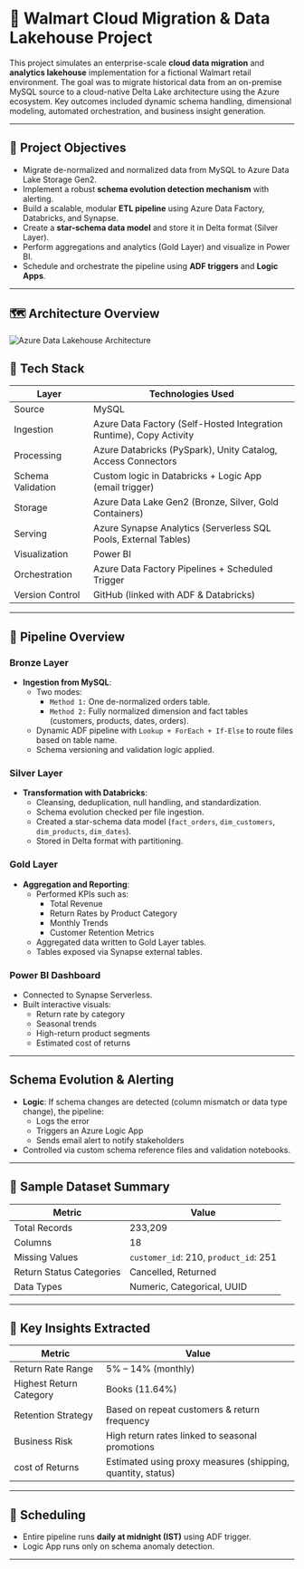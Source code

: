 # 🏢 Walmart Cloud Migration & Data Lakehouse Project

This project simulates an enterprise-scale **cloud data migration** and **analytics lakehouse** implementation for a fictional Walmart retail environment. The goal was to migrate historical data from an on-premise MySQL source to a cloud-native Delta Lake architecture using the Azure ecosystem. Key outcomes included dynamic schema handling, dimensional modeling, automated orchestration, and business insight generation.

---

## 📌 Project Objectives

- Migrate de-normalized and normalized data from MySQL to Azure Data Lake Storage Gen2.
- Implement a robust **schema evolution detection mechanism** with alerting.
- Build a scalable, modular **ETL pipeline** using Azure Data Factory, Databricks, and Synapse.
- Create a **star-schema data model** and store it in Delta format (Silver Layer).
- Perform aggregations and analytics (Gold Layer) and visualize in Power BI.
- Schedule and orchestrate the pipeline using **ADF triggers** and **Logic Apps**.

---



## 🗺️ Architecture Overview

![Azure Data Lakehouse Architecture](https://github.com/rinithreddy14/Mysql-to-azure-DataMigration/blob/main/diagram-export-7-15-2025-4_30_25-PM.png?raw=true)

## 🧱 Tech Stack

| Layer | Technologies Used |
|-------|-------------------|
| Source | MySQL |
| Ingestion | Azure Data Factory (Self-Hosted Integration Runtime), Copy Activity |
| Processing | Azure Databricks (PySpark), Unity Catalog, Access Connectors |
| Schema Validation | Custom logic in Databricks + Logic App (email trigger) |
| Storage | Azure Data Lake Gen2 (Bronze, Silver, Gold Containers) |
| Serving | Azure Synapse Analytics (Serverless SQL Pools, External Tables) |
| Visualization | Power BI |
| Orchestration | Azure Data Factory Pipelines + Scheduled Trigger |
| Version Control | GitHub (linked with ADF & Databricks) |

---

## 🔁 Pipeline Overview

###  Bronze Layer
- **Ingestion from MySQL**:
  - Two modes:
    - `Method 1:` One de-normalized orders table.
    - `Method 2:` Fully normalized dimension and fact tables (customers, products, dates, orders).
  - Dynamic ADF pipeline with `Lookup + ForEach + If-Else` to route files based on table name.
  - Schema versioning and validation logic applied.

###  Silver Layer
- **Transformation with Databricks**:
  - Cleansing, deduplication, null handling, and standardization.
  - Schema evolution checked per file ingestion.
  - Created a star-schema data model (`fact_orders`, `dim_customers`, `dim_products`, `dim_dates`).
  - Stored in Delta format with partitioning.

###  Gold Layer
- **Aggregation and Reporting**:
  - Performed KPIs such as:
    - Total Revenue
    - Return Rates by Product Category
    - Monthly Trends
    - Customer Retention Metrics
  - Aggregated data written to Gold Layer tables.
  - Tables exposed via Synapse external tables.

###  Power BI Dashboard
- Connected to Synapse Serverless.
- Built interactive visuals:
  - Return rate by category
  - Seasonal trends
  - High-return product segments
  - Estimated cost of returns

---

## Schema Evolution & Alerting

- **Logic**: If schema changes are detected (column mismatch or data type change), the pipeline:
  - Logs the error
  - Triggers an Azure Logic App
  - Sends email alert to notify stakeholders
- Controlled via custom schema reference files and validation notebooks.

---

## 🧪 Sample Dataset Summary

| Metric | Value |
|--------|-------|
| Total Records | 233,209 |
| Columns | 18 |
| Missing Values | `customer_id`: 210, `product_id`: 251 |
| Return Status Categories | Cancelled, Returned |
| Data Types | Numeric, Categorical, UUID |

---

## 🧠 Key Insights Extracted

| Metric | Value |
|--------|-------|
|  Return Rate Range | 5% – 14% (monthly) |
| Highest Return Category | Books (11.64%) |
|  Retention Strategy | Based on repeat customers & return frequency |
| Business Risk | High return rates linked to seasonal promotions |
| cost of Returns | Estimated using proxy measures (shipping, quantity, status) |

---

## 📅 Scheduling

- Entire pipeline runs **daily at midnight (IST)** using ADF trigger.
- Logic App runs only on schema anomaly detection.

---


